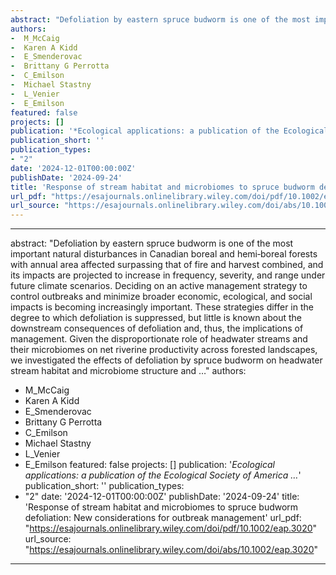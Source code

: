 ```yaml
--- 
abstract: "Defoliation by eastern spruce budworm is one of the most important natural disturbances in Canadian boreal and hemi‐boreal forests with annual area affected surpassing that of fire and harvest combined, and its impacts are projected to increase in frequency, severity, and range under future climate scenarios. Deciding on an active management strategy to control outbreaks and minimize broader economic, ecological, and social impacts is becoming increasingly important. These strategies differ in the degree to which defoliation is suppressed, but little is known about the downstream consequences of defoliation and, thus, the implications of management. Given the disproportionate role of headwater streams and their microbiomes on net riverine productivity across forested landscapes, we investigated the effects of defoliation by spruce budworm on headwater stream habitat and microbiome structure and …"
authors: 
-  M_McCaig
-  Karen A Kidd
-  E_Smenderovac
-  Brittany G Perrotta
-  C_Emilson
-  Michael Stastny
-  L_Venier
-  E_Emilson
featured: false
projects: []
publication: '*Ecological applications: a publication of the Ecological Society of America …*'
publication_short: ''
publication_types:
- "2"
date: '2024-12-01T00:00:00Z'
publishDate: '2024-09-24'
title: 'Response of stream habitat and microbiomes to spruce budworm defoliation: New considerations for outbreak management'
url_pdf: "https://esajournals.onlinelibrary.wiley.com/doi/pdf/10.1002/eap.3020"
url_source: "https://esajournals.onlinelibrary.wiley.com/doi/abs/10.1002/eap.3020"
--- 
```



--- 
abstract: "Defoliation by eastern spruce budworm is one of the most important natural disturbances in Canadian boreal and hemi‐boreal forests with annual area affected surpassing that of fire and harvest combined, and its impacts are projected to increase in frequency, severity, and range under future climate scenarios. Deciding on an active management strategy to control outbreaks and minimize broader economic, ecological, and social impacts is becoming increasingly important. These strategies differ in the degree to which defoliation is suppressed, but little is known about the downstream consequences of defoliation and, thus, the implications of management. Given the disproportionate role of headwater streams and their microbiomes on net riverine productivity across forested landscapes, we investigated the effects of defoliation by spruce budworm on headwater stream habitat and microbiome structure and …"
authors: 
-  M_McCaig
-  Karen A Kidd
-  E_Smenderovac
-  Brittany G Perrotta
-  C_Emilson
-  Michael Stastny
-  L_Venier
-  E_Emilson
featured: false
projects: []
publication: '*Ecological applications: a publication of the Ecological Society of America …*'
publication_short: ''
publication_types:
- "2"
date: '2024-12-01T00:00:00Z'
publishDate: '2024-09-24'
title: 'Response of stream habitat and microbiomes to spruce budworm defoliation: New considerations for outbreak management'
url_pdf: "https://esajournals.onlinelibrary.wiley.com/doi/pdf/10.1002/eap.3020"
url_source: "https://esajournals.onlinelibrary.wiley.com/doi/abs/10.1002/eap.3020"
--- 


